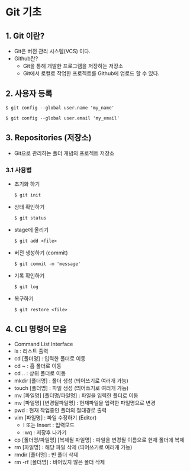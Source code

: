# Git 기초

## 1. Git 이란?

- Git은 버전 관리 시스템(VCS) 이다.
- Github란?
  - Git을 통해 개발한 프로그램을 저장하는 저장소
  - Git에서 로컬로 작업한 프로젝트를 Github에 업로드 할 수 있다.

## 2. 사용자 등록

`$ git config --global user.name 'my_name'`

`$ git config --global user.email 'my_email'  `

## 3. Repositories (저장소)

- Git으로 관리하는 폴더 개념의 프로젝트 저장소

### 3.1 사용법

- 초기화 하기

  `$ git init`

- 상태 확인하기

  `$ git status`

- stage에 올리기

  `$ git add <file>`

- 버전 생성하기 (commit)

  `$ git commit -m 'message'`

- 기록 확인하기

  `$ git log`

- 복구하기

  `$ git restore <file>`

## 4. CLI 명령어  모음

- Command List Interface
- ls : 리스트 출력
- cd [폴더명] : 입력한 폴더로 이동
- cd ~ : 홈 폴더로 이동
- cd .. : 상위 폴더로 이동
- mkdir [폴더명] : 폴더 생성 (띄어쓰기로 여러개 가능)
- touch [폴더명] : 파일 생성 (띄어쓰기로 여러개 가능)
- mv [파일명] [폴더명/파일명] : 파일을 입력한 폴더로 이동
- mv [파일명] [변경될파일명] : 현재파일을 입력한 파일명으로 변경
- pwd : 현재 작업중인 폴더의 절대경로 출력
- vim [파일명] : 파일 수정하기 (Editor)
  - I 또는 Insert : 입력모드
  - :wq : 저장후 나가기
- cp [폴더명/파일명] [복제될 파일명] : 파일을 변경될 이름으로 현재 폴더에 복제
- rm [파일명] : 해당 파일 삭제 (띄어쓰기로 여러개 가능)
- rmdir [폴더명] : 빈 폴더 삭제
- rm -rf [폴더명] : 비어있지 않은 폴더 삭제

